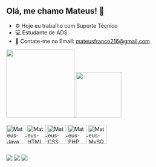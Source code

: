 ## Olá, me chamo Mateus! 👋

- ⚙ Hoje eu trabalho com Suporte Técnico
- 💻 Estudante de ADS
- 💬 Contate-me no Email: mateusfranco216@gmail.com

<div>
<a href="https://github.com/M4teusFranco/github-readme-stats">
  <img height=180em src="https://github-readme-stats.vercel.app/api?username=M4teusFranco&show_icons=true&theme=dark" />
<a href="https://github.com/M4teusFranco/convoychat">
  <img height=120em src="https://github-readme-stats.vercel.app/api/top-langs?username=M4teusFranco&theme=dark&layout=compact&langs_count=16"/>
</div>

<div style="display: inline_block"><br>
  
  <img align="center" alt="Mateus-Java" height="50" width="50" src="https://cdn.jsdelivr.net/gh/devicons/devicon@latest/icons/java/java-original.svg" />        
  <img align="center" alt="Mateus-HTML" height="50" width="50" src="https://cdn.jsdelivr.net/gh/devicons/devicon@latest/icons/html5/html5-original.svg" />
  <img align="center" alt="Mateus-CSS" height="50" width="50" src="https://cdn.jsdelivr.net/gh/devicons/devicon@latest/icons/css3/css3-original.svg">
  <img align="center" alt="Mateus-PHP" height="50" width="50" src="https://cdn.jsdelivr.net/gh/devicons/devicon@latest/icons/php/php-original.svg" />
  <img align="center" alt="Mateus-MySQL" height="50" width="50" src="https://cdn.jsdelivr.net/gh/devicons/devicon@latest/icons/mysql/mysql-original-wordmark.svg" />
          
</div>

  ##

<div> 
  <a href="https://instagram.com/mwteuszz" target="_blank"><img src="https://img.shields.io/badge/-Instagram-%23E4405F?style=for-the-badge&logo=instagram&logoColor=white" target="_blank"></a>
  <a href = "mailto:mateusfranco216@gmail.com"><img src="https://img.shields.io/badge/-Gmail-%23333?style=for-the-badge&logo=gmail&logoColor=white" target="_blank"></a>
  <a href="https://www.linkedin.com/in/mateus-franco-736a07289" target="_blank"><img src="https://img.shields.io/badge/-LinkedIn-%230077B5?style=for-the-badge&logo=linkedin&logoColor=white" target="_blank"</a> 
</div>
